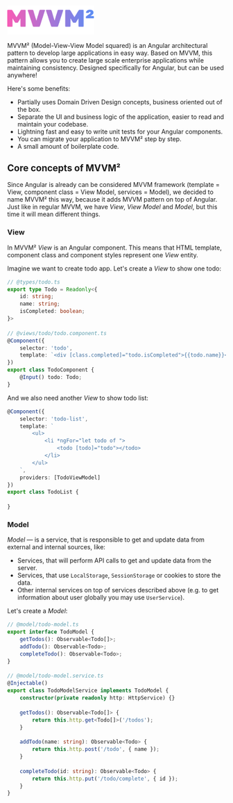 <img width="200px" alt="MVVM2" src="https://raw.githubusercontent.com/daemonyeen/mvvm2/master/images/mvvm2.svg">


MVVM² (Model-View-View Model squared) is an Angular architectural pattern to develop large applications in easy way. Based on MVVM, this pattern allows you to create large scale enterprise applications while maintaining consistency. Designed specifically for Angular, but can be used anywhere!

Here's some benefits:

* Partially uses Domain Driven Design concepts, business oriented out of the box.
* Separate the UI and business logic of the application, easier to read and maintain your codebase.
* Lightning fast and easy to write unit tests for your Angular components.
* You can migrate your application to MVVM² step by step.
* A small amount of boilerplate code.

## Core concepts of MVVM²

Since Angular is already can be considered MVVM framework (template = View, component class = View Model, services = Model), we decided to name MVVM² this way, because it adds MVVM pattern on top of Angular. Just like in regular MVVM, we have _View_, _View Model_ and _Model_, but this time it will mean different things.

### View

In MVVM² _View_ is an Angular component. This means that HTML template, component class and component styles represent one _View_ entity.

Imagine we want to create todo app. Let's create a _View_ to show one todo:

```typescript
// @types/todo.ts
export type Todo = Readonly<{
    id: string;
    name: string;
    isCompleted: boolean;
}>

// @views/todo/todo.component.ts
@Component({
    selector: 'todo',
    template: `<div [class.completed]="todo.isCompleted">{{todo.name}}</div>`,
})
export class TodoComponent {
    @Input() todo: Todo;
}
```

And we also need another _View_ to show todo list:

```typescript
@Component({
    selector: 'todo-list',
    template: `
        <ul>
            <li *ngFor="let todo of ">
                <todo [todo]="todo"></todo>
            </li>
        </ul>
    `,
    providers: [TodoViewModel]
})
export class TodoList {

}
```

### Model

_Model_ — is a service, that is responsible to get and update data from external and internal sources, like:

* Services, that will perform API calls to get and update data from the server.
* Services, that use `LocalStorage`, `SessionStorage` or cookies to store the data.
* Other internal services on top of services described above (e.g. to get information about user globally you may use `UserService`).

Let's create a _Model_:

```typescript
// @model/todo-model.ts
export interface TodoModel {
    getTodos(): Observable<Todo[]>;
    addTodo(): Observable<Todo>;
    completeTodo(): Observable<Todo>;
}

// @model/todo-model.service.ts
@Injectable()
export class TodoModelService implements TodoModel {
    constructor(private readonly http: HttpService) {} 

    getTodos(): Observable<Todo[]> {
        return this.http.get<Todo[]>('/todos');
    }

    addTodo(name: string): Observable<Todo> {
        return this.http.post('/todo', { name });
    }

    completeTodo(id: string): Observable<Todo> {
        return this.http.put('/todo/complete', { id });
    }
}
```